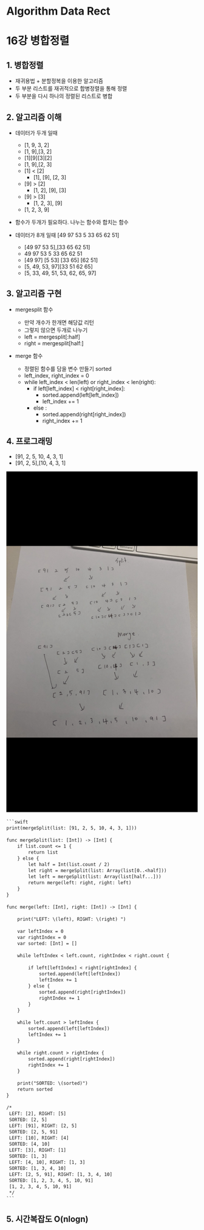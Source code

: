 # Algorithm Data Rect
# 

16강 병합정렬
===========

## 1. 병합정렬
* 재귀용법 + 분할정복을 이용한 알고리즘
* 두 부분 리스트를 재귀적으로 합병정렬을 통해 정렬
* 두 부분을 다시 하나의 정렬된 리스트로 병합

## 2. 알고리즘 이해
* 데이터가 두개 일때
    * [1, 9, 3, 2]
    * [1, 9],[3, 2]
    * [1][9][3][2]
    * [1, 9],[2, 3]
    * [1] < [2]
        * [1], [9], [2, 3]
    * [9] > [2]
        * [1, 2], [9], [3]
    * [9] > [3]
        * [1, 2, 3], [9]
    * [1, 2, 3, 9]
    
* 함수가 두개가 필요하다. 나누는 함수와 합치는 함수

* 데이터가 8개 일때 [49 97 53 5 33 65 62 51]

    * [49 97 53 5],[33 65 62 51]
    * 49 97 53 5 33 65 62 51
    * [49 97] [5 53] [33 65] [62 51]
    * [5, 49, 53, 97][33 51 62 65]
    * [5, 33, 49, 51, 53, 62, 65, 97]  
    
## 3. 알고리즘 구현
* mergesplit 함수
    * 만약 개수가 한개면 해당값 리턴
    * 그렇지 않으면 두개로 나누기
    * left = mergesplit[:half]
    * right = mergesplit[half:]
    
* merge 함수
    * 정렬된 함수를 담을 변수 만들기 sorted
    * left_index, right_index = 0
    * while left_index < len(left) or right_index < len(right):
        * if left[left_index] < right[right_index]:
            * sorted.append(left[left_index])
            * left_index += 1
        * else :
            * sorted.append(right[right_index])
            * right_index += 1
            
## 4. 프로그래밍

* [91, 2, 5, 10, 4, 3, 1]
* [91, 2, 5],[10, 4, 3, 1]

<img src = "https://github.com/HwangWoonChun/Algorithm_DataStruct/blob/master/image/IMG_1551F0857C08-1.jpeg">

    ```swift
    print(mergeSplit(list: [91, 2, 5, 10, 4, 3, 1]))

    func mergeSplit(list: [Int]) -> [Int] {
        if list.count <= 1 {
            return list
        } else {
            let half = Int(list.count / 2)
            let right = mergeSplit(list: Array(list[0..<half]))
            let left = mergeSplit(list: Array(list[half...]))
            return merge(left: right, right: left)
        }
    }

    func merge(left: [Int], right: [Int]) -> [Int] {

        print("LEFT: \(left), RIGHT: \(right) ")

        var leftIndex = 0
        var rightIndex = 0
        var sorted: [Int] = []

        while leftIndex < left.count, rightIndex < right.count {

            if left[leftIndex] < right[rightIndex] {
                sorted.append(left[leftIndex])
                leftIndex += 1
            } else {
                sorted.append(right[rightIndex])
                rightIndex += 1
            }
        }

        while left.count > leftIndex {
            sorted.append(left[leftIndex])
            leftIndex += 1
        }

        while right.count > rightIndex {
            sorted.append(right[rightIndex])
            rightIndex += 1
        }

        print("SORTED: \(sorted)")
        return sorted
    }

    /*
     LEFT: [2], RIGHT: [5]
     SORTED: [2, 5]
     LEFT: [91], RIGHT: [2, 5]
     SORTED: [2, 5, 91]
     LEFT: [10], RIGHT: [4]
     SORTED: [4, 10]
     LEFT: [3], RIGHT: [1]
     SORTED: [1, 3]
     LEFT: [4, 10], RIGHT: [1, 3]
     SORTED: [1, 3, 4, 10]
     LEFT: [2, 5, 91], RIGHT: [1, 3, 4, 10]
     SORTED: [1, 2, 3, 4, 5, 10, 91]
     [1, 2, 3, 4, 5, 10, 91]
     */
    ```
    
## 5. 시간복잡도 O(nlogn)

